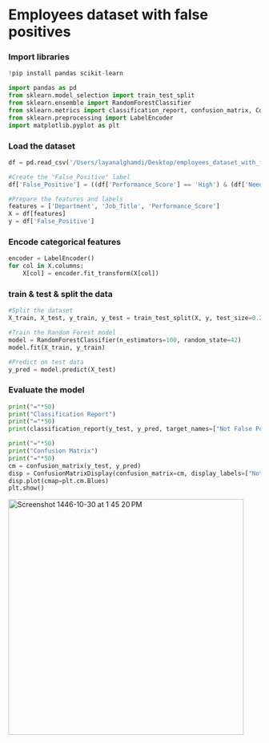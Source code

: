 # Employees dataset with false positives

### Import libraries
```python
!pip install pandas scikit-learn

import pandas as pd
from sklearn.model_selection import train_test_split
from sklearn.ensemble import RandomForestClassifier
from sklearn.metrics import classification_report, confusion_matrix, ConfusionMatrixDisplay
from sklearn.preprocessing import LabelEncoder
import matplotlib.pyplot as plt
```

### Load the dataset
```python
df = pd.read_csv('/Users/layanalghamdi/Desktop/employees_dataset_with_false_positives.csv')

#Create the "False_Positive" label
df['False_Positive'] = ((df['Performance_Score'] == 'High') & (df['Needs_Training'] == 'Yes')).astype(int)

#Prepare the features and labels
features = ['Department', 'Job_Title', 'Performance_Score']
X = df[features]
y = df['False_Positive']
```
### Encode categorical features
```python
encoder = LabelEncoder()
for col in X.columns:
    X[col] = encoder.fit_transform(X[col])
```
### train & test & split the data
```python
#Split the dataset
X_train, X_test, y_train, y_test = train_test_split(X, y, test_size=0.2, random_state=42)

#Train the Random Forest model
model = RandomForestClassifier(n_estimators=100, random_state=42)
model.fit(X_train, y_train)

#Predict on test data
y_pred = model.predict(X_test)
```
### Evaluate the model
```python
print("="*50)
print("Classification Report")
print("="*50)
print(classification_report(y_test, y_pred, target_names=["Not False Positive", "False Positive"]))

print("="*50)
print("Confusion Matrix")
print("="*50)
cm = confusion_matrix(y_test, y_pred)
disp = ConfusionMatrixDisplay(confusion_matrix=cm, display_labels=["Not False Positive", "False Positive"])
disp.plot(cmap=plt.cm.Blues)
plt.show()
```
<img width="470" alt="Screenshot 1446-10-30 at 1 45 20 PM" src="https://github.com/user-attachments/assets/73eeea1d-835f-4180-9f4d-371d117b5c85" />
